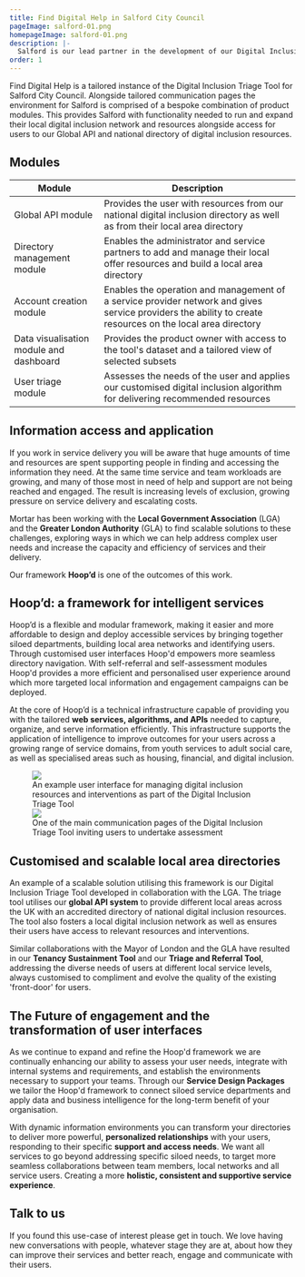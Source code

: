 ```yaml
---
title: Find Digital Help in Salford City Council
pageImage: salford-01.png
homepageImage: salford-01.png
description: |-
  Salford is our lead partner in the development of our Digital Inclusion Triage Tool. The tool is delivering Salford's 'Find Digital Help' service, enabling them to coordinate their network of service providers, promote their local offer, and access the needs of their customers.
order: 1
---
```


Find Digital Help is a tailored instance of the Digital Inclusion Triage Tool for Salford City Council. Alongside tailored communication pages the environment for Salford is comprised of a bespoke combination of product modules. This provides Salford with functionality needed to run and expand their local digital inclusion network and resources alongside access for users to our Global API and national directory of digital inclusion resources. 

<section>
  <h2>Modules</h2>
  <table>
    <thead>
      <tr>
<th>Module</th>
        <th>Description</th>
      </tr>
    </thead>
    <tbody>
      <tr>
        <td>Global API module</td>
        <td>Provides the user with resources from our national digital inclusion directory as well as from their local area directory</td>
      </tr>
      <tr>
        <td>Directory management module</td>
        <td>Enables the administrator and service partners to add and manage their local offer resources and build a local area directory</td>
      </tr>
      <tr>
        <td>Account creation module</td>
        <td>Enables the operation and management of a service provider network and gives service providers the ability to create resources on the local area directory </td>
      </tr>
      <tr>
        <td>Data visualisation module and dashboard</td>
        <td>Provides the product owner with access to the tool's dataset and a tailored view of selected subsets</td>
      </tr>
      <tr>
        <td>User triage module</td>
        <td>Assesses the needs of the user and applies our customised digital inclusion algorithm for delivering recommended resources</td>
      </tr>
    </tbody>
  </table>
</section>
          
Information access and application
---------------------------------------------------------------------------------------------------------------------------------
If you work in service delivery you will be aware that huge amounts of time and resources are spent supporting people in finding and accessing the information they need. At the same time service and team workloads are growing, and many of those most in need of help and support are not being reached and engaged. The result is increasing levels of exclusion, growing pressure on service delivery and escalating costs.

Mortar has been working with the **Local Government Association** (LGA) and the **Greater London Authority** (GLA) to find scalable solutions to these challenges, exploring ways in which we can help address complex user needs and increase the capacity and efficiency of services and their delivery.

Our framework **Hoop’d** is one of the outcomes of this work.    

Hoop’d: a framework for intelligent services
---------------------------------------------------------------------------------------------------------------------------------

Hoop’d is a flexible and modular framework, making it easier and more affordable to design and deploy accessible services by bringing together siloed departments, building local area networks and identifying users. Through customised user interfaces Hoop'd empowers more seamless directory navigation. With self-referral and self-assessment modules Hoop'd provides a more efficient and personalised user experience around which more targeted local information and engagement campaigns can be deployed.

At the core of Hoop’d is a technical infrastructure capable of providing you with the tailored **web services, algorithms, and APIs** needed to capture, organize, and serve information efficiently. This infrastructure supports the application of intelligence to improve outcomes for your users across a growing range of service domains, from youth services to adult social care, as well as specialised areas such as housing, financial, and digital inclusion.

 <figure>
  <img src="{{ '/static/images/use-cases/dynamicinfoenvironments_02.png' | url }}" />
  <figcaption>
    An example user interface for managing digital inclusion resources and interventions as part of the Digital Inclusion Triage Tool
  </figcaption>
   <img src="{{ '/static/images/use-cases/dynamicinfoenvironments_01.png' | url }}" />
  <figcaption>
    One of the main communication pages of the Digital Inclusion Triage Tool inviting users to undertake assessment
  </figcaption>
</figure>

Customised and scalable local area directories
---------------------------------------------------------------------------------------------------------------------------------

An example of a scalable solution utilising this framework is our Digital Inclusion Triage Tool developed in collaboration with the LGA. The triage tool utilises our **global API system** to provide different local areas across the UK with an accredited directory of national digital inclusion resources. The tool also fosters a local digital inclusion network as well as ensures their users have access to relevant resources and interventions. 

Similar collaborations with the Mayor of London and the GLA have resulted in our **Tenancy Sustainment Tool** and our **Triage and Referral Tool**, addressing the diverse needs of users at different local service levels, always customised to compliment and evolve the quality of the existing 'front-door' for users. 

The Future of engagement and the transformation of user interfaces
---------------------------------------------------------------------------------------------------------------------------------
As we continue to expand and refine the Hoop'd framework we are continually enhancing our ability to assess your user needs, integrate with internal systems and requirements, and establish the environments necessary to support your teams. Through our **Service Design Packages** we tailor the Hoop'd framework to connect siloed service departments and apply data and business intelligence for the long-term benefit of your organisation.

With dynamic information environments you can transform your directories to deliver more powerful, **personalized relationships** with your users, responding to their specific **support and access needs**. We want all services to go beyond addressing specific siloed needs, to target more seamless collaborations between team members, local networks and all service users. Creating a more **holistic, consistent and supportive service experience**.

Talk to us
---------------------------------------------------------------------------------------------------------------------------------
If you found this use-case of interest please get in touch. We love having new conversations with people, whatever stage they are at, about how they can improve their services and better reach, engage and communicate with their users.

